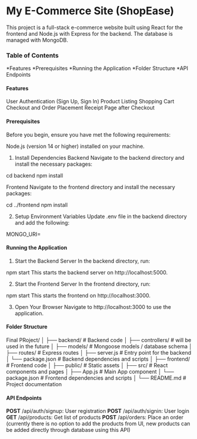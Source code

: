 # My E-Commerce Site (ShopEase)
This project is a full-stack e-commerce website built using React for the frontend and Node.js with Express for the backend. The database is managed with MongoDB.

### Table of Contents
*Features
*Prerequisites
*Running the Application
*Folder Structure
*API Endpoints

#### Features
User Authentication (Sign Up, Sign In)
Product Listing
Shopping Cart
Checkout and Order Placement
Receipt Page after Checkout

#### Prerequisites
Before you begin, ensure you have met the following requirements:

Node.js (version 14 or higher) installed on your machine.

1. Install Dependencies
Backend
Navigate to the backend directory and install the necessary packages:

cd backend
npm install

Frontend
Navigate to the frontend directory and install the necessary packages:

cd ../frontend
npm install

2. Setup Environment Variables
Update .env file in the backend directory and add the following:


MONGO_URI=<Your MongoDB URI>


#### Running the Application
1. Start the Backend Server
In the backend directory, run:

npm start
This starts the backend server on http://localhost:5000.

2. Start the Frontend Server
In the frontend directory, run:

npm start
This starts the frontend on http://localhost:3000.

3. Open Your Browser
Navigate to http://localhost:3000 to use the application.


#### Folder Structure

Final PRoject/
│
├── backend/               # Backend code
│   ├── controllers/       # will be used in the future
│   ├── models/            # Mongoose models / database schema
│   ├── routes/            # Express routes
│   ├── server.js          # Entry point for the backend
│   └── package.json       # Backend dependencies and scripts
│
├── frontend/              # Frontend code
│   ├── public/            # Static assets
│   ├── src/               # React components and pages
│   ├── App.js             # Main App component
│   └── package.json       # Frontend dependencies and scripts
│
└── README.md              # Project documentation


#### API Endpoints

**POST** /api/auth/signup: User registration
**POST** /api/auth/signin: User login
**GET**  /api/products: Get list of products
**POST** /api/orders: Place an order (currently there is no option to add the products from UI, new products can be added directly through database using this API)